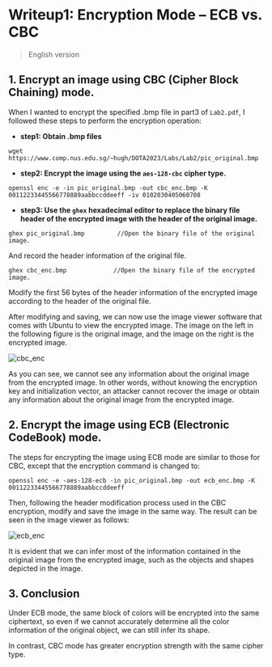 # Writeup1: Encryption Mode – ECB vs. CBC

> English version



## 1. Encrypt an image using CBC (Cipher Block Chaining) mode.

When I wanted to encrypt the specified .bmp file in part3 of `Lab2.pdf`, I followed these steps to perform the encryption operation:

* **step1: Obtain .bmp files**

`wget https://www.comp.nus.edu.sg/~hugh/DOTA2023/Labs/Lab2/pic_original.bmp`

* **step2: Encrypt the image using the `aes-128-cbc` cipher type.**

`openssl enc -e -in pic_original.bmp -out cbc_enc.bmp -K 00112233445566778889aabbccddeeff -iv 0102030405060708`

* **step3: Use the `ghex` hexadecimal editor to replace the binary file header of the encrypted image with the header of the original image.**

`ghex pic_original.bmp         //Open the binary file of the original image.`

And record the header information of the original file.

`ghex cbc_enc.bmp             //Open the binary file of the encrypted image.`

Modify the first 56 bytes of the header information of the encrypted image according to the header of the original file.

After modifying and saving, we can now use the image viewer software that comes with Ubuntu to view the encrypted image. The image on the left in the following figure is the original image, and the image on the right is the encrypted image.

![cbc_enc](https://github.com/kkzka-hoh/Lab-img/blob/main/cbc_enc.png)

As you can see, we cannot see any information about the original image from the encrypted image. In other words, without knowing the encryption key and initialization vector, an attacker cannot recover the image or obtain any information about the original image from the encrypted image.



## 2. Encrypt the image using ECB (Electronic CodeBook) mode.

The steps for encrypting the image using ECB mode are similar to those for CBC, except that the encryption command is changed to:

`openssl enc -e -aes-128-ecb -in pic_original.bmp -out ecb_enc.bmp -K 00112233445566778889aabbccddeeff`

Then, following the header modification process used in the CBC encryption, modify and save the image in the same way. The result can be seen in the image viewer as follows:

![ecb_enc](https://github.com/kkzka-hoh/Lab-img/blob/main/ecb_enc.png)

It is evident that we can infer most of the information contained in the original image from the encrypted image, such as the objects and shapes depicted in the image.



## 3. Conclusion

Under ECB mode, the same block of colors will be encrypted into the same ciphertext, so even if we cannot accurately determine all the color information of the original object, we can still infer its shape.

In contrast, CBC mode has greater encryption strength with the same cipher type.
